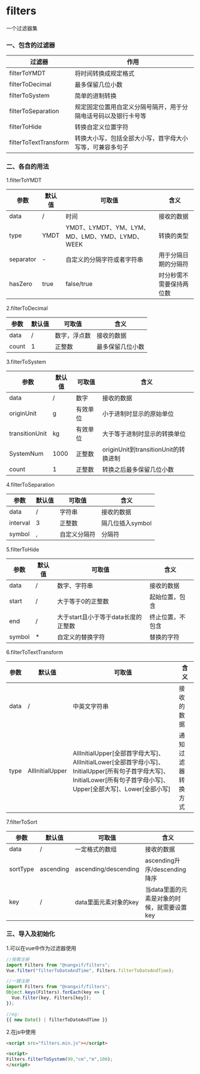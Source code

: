 # filters

一个过滤器集

### 一、包含的过滤器

| 过滤器                | 作用                                                         |
| --------------------- | ------------------------------------------------------------ |
| filterToYMDT          | 将时间转换成规定格式                                         |
| filterToDecimal       | 最多保留几位小数                                             |
| filterToSystem        | 简单的进制转换                                               |
| filterToSeparation    | 规定固定位置用自定义分隔号隔开，用于分隔电话号码以及银行卡号等 |
| filterToHide          | 转换自定义位置字符                                           |
| filterToTextTransform | 转换大小写，包括全部大小写，首字母大小写等，可兼容多句子     |

### 二、各自的用法

1.filterToYMDT

| 参数      | 默认值 | 可取值                                | 含义                     |
| --------- | ------ | ------------------------------------- | ------------------------ |
| data      | /      | 时间                                  | 接收的数据               |
| type      | YMDT   | YMDT、LYMDT、YM、LYM、MD、LMD、YMD、LYMD、WEEK | 转换的类型               |
| separator | -      | 自定义的分隔字符或者字符串            | 用于分隔日期的分隔符     |
| hasZero   | true   | false/true                            | 时分秒需不需要保持两位数 |

2.filterToDecimal

| 参数  | 默认值 | 可取值       | 含义             |
| ----- | ------ | ------------ | ---------------- |
| data  | /      | 数字，浮点数 | 接收的数据       |
| count | 1      | 正整数       | 最多保留几位小数 |

3.filterToSystem

| 参数           | 默认值 | 可取值   | 含义                                 |
| -------------- | ------ | -------- | ------------------------------------ |
| data           | /      | 数字     | 接收的数据                           |
| originUnit     | g      | 有效单位 | 小于进制时显示的原始单位             |
| transitionUnit | kg     | 有效单位 | 大于等于进制时显示的转换单位         |
| SystemNum      | 1000   | 正整数   | originUnit到transitionUnit的转换进制 |
| count          | 1      | 正整数   | 转换之后最多保留几位小数             |

4.filterToSeparation

| 参数     | 默认值 | 可取值       | 含义             |
| -------- | ------ | ------------ | ---------------- |
| data     | /      | 字符串       | 接收的数据       |
| interval | 3      | 正整数       | 隔几位插入symbol |
| symbol   | ,      | 自定义分隔符 | 分隔符           |

5.filterToHide

| 参数   | 默认值 | 可取值                              | 含义             |
| ------ | ------ | ----------------------------------- | ---------------- |
| data   | /      | 数字、字符串                        | 接收的数据       |
| start  | /      | 大于等于0的正整数                   | 起始位置，包含   |
| end    | /      | 大于start且小于等于data长度的正整数 | 终止位置，不包含 |
| symbol | *      | 自定义的替换字符                    | 替换的字符       |

6.filterToTextTransform

| 参数 | 默认值          | 可取值                                                       | 含义               |
| ---- | --------------- | ------------------------------------------------------------ | ------------------ |
| data | /               | 中英文字符串                                                 | 接收的数据         |
| type | AllInitialUpper | AllInitialUpper[全部首字母大写]、AllInitialLower[全部首字母小写]、InitialUpper[所有句子首字母大写]、InitialLower[所有句子首字母小写]、Upper[全部大写]、Lower[全部小写] | 通知过滤器转换方式 |

7.filterToSort

| 参数     | 默认值    | 可取值                | 含义                                        |
| -------- | --------- | --------------------- | ------------------------------------------- |
| data     | /         | 一定格式的数组        | 接收的数据                                  |
| sortType | ascending | ascending/descending  | ascending升序/descending降序                |
| key      | /         | data里面元素对象的key | 当data里面的元素是对象的时候，就需要设置key |



### 三、导入及初始化

1.可以在vue中作为过滤器使用

```javascript
//按需注册
import Filters from "@nangxif/filters";
Vue.filter("filterToDateAndTime", Filters.filterToDateAndTime);

//一键注册
import Filters from "@nangxif/filters";
Object.keys(Filters).forEach(key => {
  Vue.filter(key, Filters[key]);
});

//eg:
{{ new Date() | filterToDateAndTime }}
```

2.在js中使用

```html
<script src="filters.min.js"></script>

<script>
Filters.filterToSystem(99,"cm","m",100);
</script>
```

